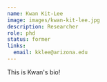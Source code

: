 ```yaml
---
name: Kwan Kit-Lee
image: images/kwan-kit-lee.jpg
description: Researcher
role: phd
status: former
links:
  email: kklee@arizona.edu
---
```


This is Kwan's bio!
